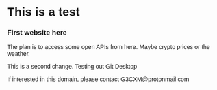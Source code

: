 <html>
<body style="font-family: helvetica">
<h1>This is a test</h1>
<h3>First website here</h3>
<p></p>
<p>The plan is to access some open APIs from here. Maybe crypto prices or the weather.</p>
<p>This is a second change. Testing out Git Desktop</p>
<p></p>
<p>If interested in this domain, please contact G3CXM@protonmail.com</p>
</html>
